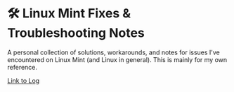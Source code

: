 # 🛠️ Linux Mint Fixes & Troubleshooting Notes

A personal collection of solutions, workarounds, and notes for issues I've encountered on Linux Mint (and Linux in general). This is mainly for my own reference.

[Link to Log](README.md)

